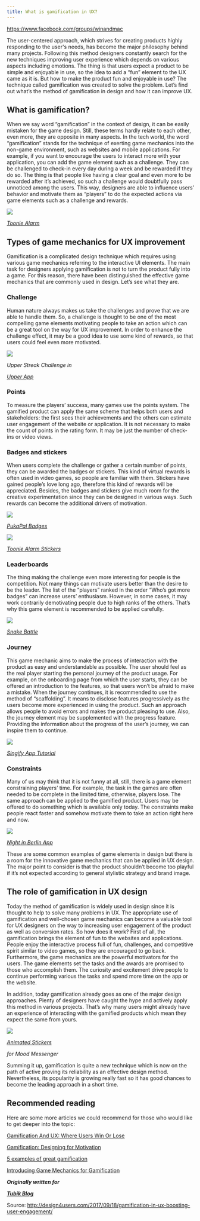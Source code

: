 ```yaml
---
title: What is gamification in UX? 
---
```


https://www.facebook.com/groups/winandmac

The user-centered approach, which strives for creating products highly responding to the user's needs, has become the major philosophy behind many projects. Following this method designers constantly search for the new techniques improving user experience which depends on various aspects including emotions. The thing is that users expect a product to be simple and enjoyable in use, so the idea to add a “fun” element to the UX came as it is. But how to make the product fun and enjoyable in use? The technique called gamification was created to solve the problem. Let’s find out what’s the method of gamification in design and how it can improve UX.

## What is gamification?

When we say word “gamification” in the context of design, it can be easily mistaken for the game design. Still, these terms hardly relate to each other, even more, they are opposite in many aspects. In the tech world, the word “gamification” stands for the technique of exerting game mechanics into the non-game environment, such as websites and mobile applications. For example, if you want to encourage the users to interact more with your application, you can add the game element such as a challenge. They can be challenged to check-in every day during a week and be rewarded if they do so. The thing is that people like having a clear goal and even more to be rewarded after it’s achieved, so such a challenge would doubtfully pass unnoticed among the users. This way, designers are able to influence users’ behavior and motivate them as “players” to do the expected actions via game elements such as a challenge and rewards.

![](http://img2.tuicool.com/QvueYfZ.jpg!web)

[_Toonie Alarm_](http://toonie.io/)

## Types of game mechanics for UX improvement

Gamification is a complicated design technique which requires using various game mechanics referring to the interactive UI elements. The main task for designers applying gamification is not to turn the product fully into a game. For this reason, there have been distinguished the effective game mechanics that are commonly used in design. Let’s see what they are.

### Challenge

Human nature always makes us take the challenges and prove that we are able to handle them. So, a challenge is thought to be one of the most compelling game elements motivating people to take an action which can be a great tool on the way for UX improvement. In order to enhance the challenge effect, it may be a good idea to use some kind of rewards, so that users could feel even more motivated.

![](http://img0.tuicool.com/QVZj6za.jpg!web)

_Upper Streak Challenge in_

[_Upper App_](http://uppertodo.com/)

### Points

To measure the players’ success, many games use the points system. The gamified product can apply the same scheme that helps both users and stakeholders: the first sees their achievements and the others can estimate user engagement of the website or application. It is not necessary to make the count of points in the rating form. It may be just the number of check-ins or video views.

### Badges and stickers

When users complete the challenge or gather a certain number of points, they can be awarded the badges or stickers. This kind of virtual rewards is often used in video games, so people are familiar with them. Stickers have gained people’s love long ago, therefore this kind of rewards will be appreciated. Besides, the badges and stickers give much room for the creative experimentation since they can be designed in various ways. Such rewards can become the additional drivers of motivation.

![](http://img0.tuicool.com/ZZrAJbn.png!web)

[_PukaPal Badges_](https://dribbble.com/shots/3104847-PukaPal-Badges)

![](http://img1.tuicool.com/ZBzIRnE.gif)

[_Toonie Alarm Stickers_](https://dribbble.com/shots/3062119-Toonie-Stickers-Jumble)

### Leaderboards

The thing making the challenge even more interesting for people is the competition. Not many things can motivate users better than the desire to be the leader. The list of the “players” ranked in the order “Who’s got more badges” can increase users’ enthusiasm. However, in some cases, it may work contrarily demotivating people due to high ranks of the others. That’s why this game element is recommended to be applied carefully.

![](http://img0.tuicool.com/Qjya6fr.png!web)

[_Snake Battle_](https://dribbble.com/shots/2990521-Snake-Battle-App)

### Journey

This game mechanic aims to make the process of interaction with the product as easy and understandable as possible. The user should feel as the real player starting the personal journey of the product usage. For example, on the onboarding page from which the user starts, they can be offered an introduction to the features, so that users won’t be afraid to make a mistake. When the journey continues, it is recommended to use the method of “scaffolding”. It means to disclose features progressively as the users become more experienced in using the product. Such an approach allows people to avoid errors and makes the product pleasing to use. Also, the journey element may be supplemented with the progress feature. Providing the information about the progress of the user’s journey, we can inspire them to continue.

![](http://img1.tuicool.com/yEbI3uM.png!web)

[_Singify App Tutorial_](https://dribbble.com/shots/2904642-Singify-App-Tutorial)

### Constraints

Many of us may think that it is not funny at all, still, there is a game element constraining players’ time. For example, the task in the games are often needed to be complete in the limited time, otherwise, players lose. The same approach can be applied to the gamified product. Users may be offered to do something which is available only today. The constraints make people react faster and somehow motivate them to take an action right here and now.

![](http://img1.tuicool.com/e2qUJj3.gif)

[_Night in Berlin App_](http://tubikstudio.com/case-study-night-in-berlin-ui-for-event-app/)

These are some common examples of game elements in design but there is a room for the innovative game mechanics that can be applied in UX design. The major point to consider is that the product shouldn’t become too playful if it’s not expected according to general stylistic strategy and brand image.

## The role of gamification in UX design

Today the method of gamification is widely used in design since it is thought to help to solve many problems in UX. The appropriate use of gamification and well-chosen game mechanics can become a valuable tool for UX designers on the way to increasing user engagement of the product as well as conversion rates. So how does it work? First of all, the gamification brings the element of fun to the websites and applications. People enjoy the interactive process full of fun, challenges, and competitive spirit similar to video games, so they are encouraged to go back. Furthermore, the game mechanics are the powerful motivators for the users. The game elements set the tasks and the awards are promised to those who accomplish them. The curiosity and excitement drive people to continue performing various the tasks and spend more time on the app or the website.

In addition, today gamification already goes as one of the major design approaches. Plenty of designers have caught the hype and actively apply this method in various projects. That’s why many users might already have an experience of interacting with the gamified products which mean they expect the same from yours.

![](http://img2.tuicool.com/NZVfiqM.gif)

[_Animated Stickers_](https://dribbble.com/shots/3391259-Animated-Stickers-for-Mood-Messenger)

_for Mood Messenger_

Summing it up, gamification is quite a new technique which is now on the path of active proving its reliability as an effective design method. Nevertheless, its popularity is growing really fast so it has good chances to become the leading approach in a short time.

## Recommended reading

Here are some more articles we could recommend for those who would like to get deeper into the topic:

[Gamification And UX: Where Users Win Or Lose](https://www.smashingmagazine.com/2012/04/gamification-ux-users-win-lose/)

[Gamification: Designing for Motivation](https://www.cs.auckland.ac.nz/courses/compsci747s2c/lectures/paul/p14-deterding.pdf)

[5 examples of great gamification](http://www.creativebloq.com/web-design-tips/5-examples-of-great-gamification-1233261)

[Introducing Game Mechanics for Gamification](https://www.interaction-design.org/literature/article/introducing-game-mechanics-for-gamification)

_**Originally written for**_

[_**Tubik Blog**_](http://tubikstudio.com/blog/)

Source:  http://design4users.com/2017/09/18/gamification-in-ux-boosting-user-engagement/